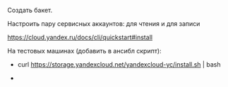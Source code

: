 Создать бакет.

Настроить пару сервисных аккаунтов: для чтения и для записи 

https://cloud.yandex.ru/docs/cli/quickstart#install


На тестовых машинах (добавить в ансибл скрипт):

* curl https://storage.yandexcloud.net/yandexcloud-yc/install.sh | bash

*  
